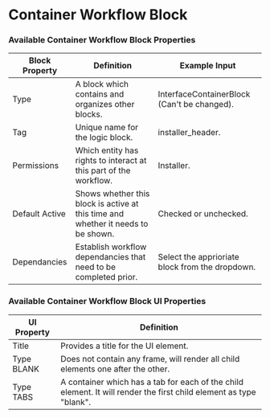 # Container Workflow Block

### Available Container Workflow Block Properties

| Block Property | Definition                                                                        | Example Input                                   |
| -------------- | --------------------------------------------------------------------------------- | ----------------------------------------------- |
| Type           | A block which contains and organizes other blocks.                                | InterfaceContainerBlock (Can't be changed).     |
| Tag            | Unique name for the logic block.                                                  | installer\_header.                              |
| Permissions    | Which entity has rights to interact at this part of the workflow.                 | Installer.                                      |
| Default Active | Shows whether this block is active at this time and whether it needs to be shown. | Checked or unchecked.                           |
| Dependancies   | Establish workflow dependancies that need to be completed prior.                  | Select the apprioriate block from the dropdown. |

### **Available Container Workflow Block UI Properties**

| UI Property | Definition                                                                                                         |
| ----------- | ------------------------------------------------------------------------------------------------------------------ |
| Title       | Provides a title for the UI element.                                                                               |
| Type BLANK  | Does not contain any frame, will render all child elements one after the other.                                    |
| Type TABS   | A container which has a tab for each of the child element. It will render the first child element as type "blank". |
